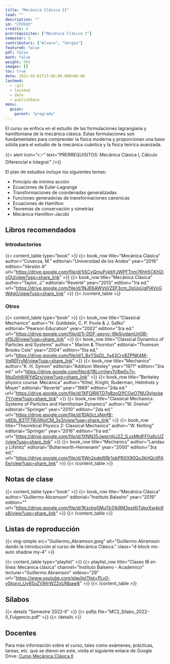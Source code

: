 ```yaml
---
title: "Mecánica Clásica II"
lead: ""
description: ""
id: "CFO503"
credits: 4
prerrequisites: ["Mecánica Clásica I"]
semester: 5
contributors: ["Alvaro", "Sergio"]
featured: false
pdf: false
math: false
weight: 503
images: []
toc: true
date: 2022-02-01T13:00:00.000+00:00
lastmod:
  - :git
  - lastmod
  - date
  - publishDate
menu:
  guias:
    parent: "pregrado"
---
```


El curso se enfoca en el estudio de las formulaciones lagrangiana y hamiltoniana de la mecánica clásica. Estas formulaciones son fundamentales para comprender la física moderna y proporcionan una base sólida para el estudio de la mecánica cuántica y la física teórica avanzada.

{{< alert icon="👉" text="PRERREQUISITOS: Mecánica Clásica I, Cálculo Diferencial e Integral." />}}

El plan de estudios incluye los siguientes temas:

- Principio de mínima acción
- Ecuaciones de Euler-Lagrange
- Transformaciones de coordenadas generalizadas
- Funciones generadoras de transformaciones canónicas
- Ecuaciones de Hamilton
- Teoremas de conservación y simetrías
- Mecánica Hamilton-Jacobi

## Libros recomendados

### Introductorios

{{< content_table type="book" >}}
  {{< book_row title="Mecánica Clásica" author="Cosenza, M." editorial="Universidad de los Andes" year="2016" edition="Versión A" url="https://drive.google.com/file/d/1iSCyQmuPykbYJWPFTnm76hh5CKH2jvOU/view?usp=share_link" >}}
  {{< book_row title="Mecánica Clásica" author="Taylor, J." editorial="Reverté" year="2013" edition="1ra ed." url="https://drive.google.com/file/d/1NJE6AWVsVZEF3cm_0gUoUgPj4VoGWdgG/view?usp=share_link" >}}
{{< /content_table >}}

### Otros

{{< content_table type="book" >}}
  {{< book_row title="Classical Mechanics" author="H. Goldstein, C. P. Poole & J. Safko" editorial="Pearson Education" year="2002" edition="3ra ed." url="https://drive.google.com/file/d/1i-DDF-aqyvc-WpSiydamUri0B-vf5lJ9/view?usp=share_link" >}}
  {{< book_row title="Classical Dynamics of Particles and Systems" author=" Marion & Thornton" editorial="Thomson Brooks Cole" year="2004" edition="5ta ed." url="https://drive.google.com/file/d/1_BxYSpDL_fu43Crx8ZPNK4M-VqREFryM/view?usp=share_link" >}}
  {{< book_row title="Mechanics" author="K. H. Symon" editorial="Addison Wesley" year="1971" edition="3ra ed." url="https://drive.google.com/file/d/1BLcrrjlwy1V8w0c7v-Ntu0nh8iWYdQrx/view?usp=share_link" >}}
  {{< book_row title="Berkeley physics course: Mecánica" author="Kittel, Knight, Ruderman, Helmholz y Moyer" editorial="Reverté" year="1989" edition="2da ed." url="https://drive.google.com/file/d/1XFQlR8TD7g8zoQ1fCOeO7NU3ylgcke7Y/view?usp=share_link" >}}
  {{< book_row title="Classical Mechanics: Systems of Particles and Hamiltonian Dynamics" author="W. Greiner" editorial="Springer" year="2010" edition="2da ed." url="https://drive.google.com/file/d/1DA0cLsNmfB-o6Db_B3TF7RUWolCM_3x3/view?usp=share_link" >}}
  {{< book_row title="Theoretical Physics 2: Classical Mechanics" author="W. Nolting" editorial="Springer" year="2016" edition="1ra ed." url="https://drive.google.com/file/d/1XNN35JwprntljJ2Z_1LxsMtdFF0s6cUZ/view?usp=share_link" >}}
  {{< book_row title="Mechanics" author="Landau y Lifshitz" editorial="Butterworth-Heinenann" year="2000" edition="3ra ed." url="https://drive.google.com/file/d/1lWn2pdpWBr1obPRXX90Qu3kHQctIFAEe/view?usp=share_link" >}}
{{< /content_table >}}

## Notas de clase

{{< content_table type="book" >}}
  {{< book_row title="Mecánica Clásica" author="Guillermo Abramson" editorial="Instituto Balseiro" year="2019" edition="" url="https://drive.google.com/file/d/1Kzcbg0MuTb31kRM3pxt6iTdexXw4p9s8/view?usp=share_link" >}}
{{< /content_table >}}

## Listas de reproducción

{{< img-simple src="Guillermo_Abramson.jpeg" alt="Guillermo Abramson dando la introducción al curso de Mecánica Clásica." class="d-block mx-auto shadow my-4" >}}

{{< content_table type="playlist" >}}
  {{< playlist_row title="Clases IB en línea: Mecánica clásica" channel="Instituto Balseiro - Académico" lecturer="Guillermo Abramson" videos="29" url="https://www.youtube.com/playlist?list=PLv0-vSkgrxj_Uv65oZV9ilrWZ2xUNbaw8" >}}
{{< /content_table >}}

## Sílabos

{{< details "Semestre 2022-II" >}}
  {{< pdfjs file="MC2_Sílabo_2022-II_Fulgencio.pdf" >}}
{{< /details >}}

## Docentes

Para más información sobre el curso, tales como exámenes, prácticas, tareas, etc. que se dieron en este, visita el siguiente enlace de Google Drive: [Curso Mecánica Clásica II](https://drive.google.com/drive/u/0/folders/1EEwAXrCBzNqFvXmisFSPyrHzdCoc1ULx)

